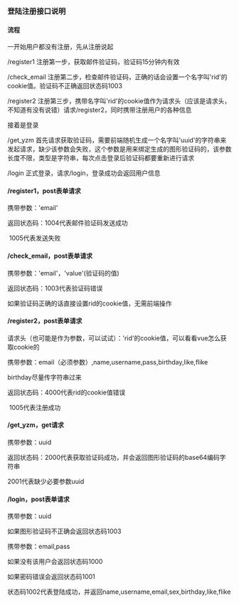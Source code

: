 ### 登陆注册接口说明

#### 流程

一开始用户都没有注册，先从注册说起

/register1 注册第一步，获取邮件验证码，验证码15分钟内有效

/check_email 注册第二步，检查邮件验证码，正确的话会设置一个名字叫'rid'的cookie值。验证码不正确返回状态码1003

/register2 注册第三步，携带名字叫'rid'的cookie值作为请求头（应该是请求头，不知道有没有说错）请求/register2，同时携带注册用户的各种信息

接着是登录

/get_yzm 首先请求获取验证码，需要前端随机生成一个名字叫'uuid'的字符串来发起请求，缺少该参数会失败，这个参数是用来绑定生成的图形验证码的，该参数长度不限，类型是字符串，每次点击登录后验证码都要重新进行请求

/login 正式登录，请求/login，登录成功会返回用户信息

#### /register1，post表单请求

携带参数：'email'

返回状态码：1004代表邮件验证码发送成功

​		      1005代表发送失败

#### /check_email，post表单请求

携带参数：'email'，'value'(验证码的值)

返回状态码：1003代表验证码错误

如果验证码正确的话直接设置rid的cookie值，无需前端操作

#### /register2，post表单请求

请求头（也可能是作为参数，可以试试）：'rid'的cookie值，可以看看vue怎么获取cookie的

携带参数：email（必须参数）,name,username,pass,birthday,like,flike

birthday尽量传字符串过来

返回状态码：4000代表rid的cookie值错误

​                      1005代表注册成功

#### /get_yzm，get请求

携带参数：uuid

返回状态码：2000代表获取验证码成功，并会返回图形验证码的base64编码字符串

2001代表缺少必要参数uuid

#### /login，post表单请求

携带参数：uuid

如果图形验证码不正确会返回状态码1003

携带参数：email,pass

如果没有该用户会返回状态码1000

如果密码错误会返回状态码1001

状态码1002代表登陆成功，并返回name,username,email,sex,birthday,like,flike
